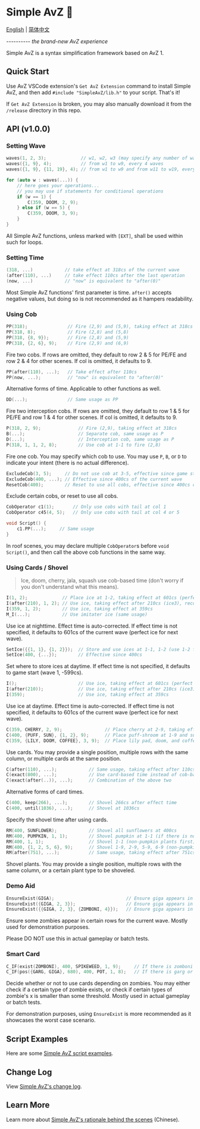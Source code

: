 # Simple AvZ 💫

[English](./README(eng).md) | [简体中文](../README.md)

*---------- the brand-new AvZ experience*

Simple AvZ is a syntax simplification framework based on AvZ 1.

## Quick Start

Use AvZ VSCode extension's `Get AvZ Extension` command to install Simple AvZ, and then add `#include "SimpleAvZ/lib.h"` to your script. That's it!

If `Get AvZ Extension` is broken, you may also manually download it from the `/release` directory in this repo.

## API (v1.0.0)

### Setting Wave

```cpp
waves(1, 2, 3);             // w1, w2, w3 (may specify any number of waves)
waves({1, 9}, 4);           // from w1 to w9, every 4 waves
waves({1, 9}, {11, 19}, 4); // from w1 to w9 and from w11 to w19, every 4 waves
```

```cpp
for (auto w : waves(...)) {
    // here goes your operations...
    // you may use if statements for conditional operations
    if (w == 1) {
        C(359, DOOM, 2, 9);
    } else if (w == 5) {
        C(359, DOOM, 3, 9);
    }
}
```

All Simple AvZ functions, unless marked with `[EXT]`, shall be used within such for loops.

### Setting Time

```cpp
(318, ...)            // take effect at 318cs of the current wave
(after(110), ...)     // take effect 110cs after the last operation
(now, ...)            // "now" is equivalent to "after(0)"
```

Most Simple AvZ functions' first parameter is time. `after()` accepts negative values, but doing so is not recommended as it hampers readability.


### Using Cob

```cpp
PP(318);               // Fire (2,9) and (5,9), taking effect at 318cs
PP(318, 8);            // Fire (2,8) and (5,8)
PP(318, {8, 9});       // Fire (2,8) and (5,9)
PP(318, {2, 6}, 9);    // Fire (2,9) and (6,9)
```

Fire two cobs. If rows are omitted, they default to row 2 & 5 for PE/FE and row 2 & 4 for other scenes. If col is omitted, it defaults to 9.

```cpp
PP(after(110), ...);   // Take effect after 110cs
PP(now, ...);          // "now" is equivalent to "after(0)"
```

Alternative forms of time. Applicable to other functions as well.

```cpp
DD(...);               // Same usage as PP
```

Fire two interception cobs. If rows are omitted, they default to row 1 & 5 for PE/FE and row 1 & 4 for other scenes. If col is omitted, it defaults to 9.

```cpp
P(318, 2, 9);              // Fire (2,9), taking effect at 318cs
B(...);                    // Separate cob, same usage as P
D(...);                    // Interception cob, same usage as P
P(318, 1, 1, 2, 8);        // Use cob at 1-1 to fire (2,8)
```

Fire one cob. You may specify which cob to use. You may use `P`, `B`, or `D` to indicate your intent (there is no actual difference).

```cpp
ExcludeCob(3, 5);     // Do not use cob at 3-5, effective since game start [EXT]
ExcludeCob(400, ...); // Effective since 400cs of the current wave
ResetCob(400);        // Reset to use all cobs, effective since 400cs of the current wave
```

Exclude certain cobs, or reset to use all cobs.

```cpp
CobOperator c1(1);       // Only use cobs with tail at col 1
CobOperator c45(4, 5);   // Only use cobs with tail at col 4 or 5

void Script() {
    c1.PP(...);     // Same usage
}
```

In roof scenes, you may declare multiple `CobOperator`s before `void Script()`, and then call the above cob functions in the same way.

### Using Cards / Shovel

> Ice, doom, cherry, jala, squash use cob-based time (don't worry if you don't understand what this means).

```cpp
I(1, 2);             // Place ice at 1-2, taking effect at 601cs (perfect ice)
I(after(210), 1, 2); // Use ice, taking effect after 210cs (ice3), recommended to be used after activation cobs
I(359, 1, 2);        // Use ice, taking effect at 359cs
M_I(...);            // Use imitater ice (same usage)
```

Use ice at nighttime. Effect time is auto-corrected. If effect time is not specified, it defaults to 601cs of the current wave (perfect ice for next wave).

```cpp
SetIce({{1, 1}, {1, 2}});  // Store and use ices at 1-1, 1-2 (use 1-2 first), effective since game start [EXT]
SetIce(400, {...});        // Effective since 400cs
```

Set where to store ices at daytime. If effect time is not specified, it defaults to game start (wave 1, -599cs).

```cpp
I();                       // Use ice, taking effect at 601cs (perfect ice)
I(after(210));             // Use ice, taking effect after 210cs (ice3), recommended to be used after activation cobs
I(359);                    // Use ice, taking effect at 359cs
```

Use ice at daytime. Effect time is auto-corrected. If effect time is not specified, it defaults to 601cs of the current wave (perfect ice for next wave).

```cpp
C(359, CHERRY, 2, 9);                // Place cherry at 2-9, taking effect at 359cs
C(400, {PUFF, SUN}, {1, 2}, 9);      // Place puff-shroom at 1-9 and sun-shroom at 2-9 
C(359, {LILY, DOOM, COFFEE}, 3, 9);  // Place lily pad, doom, and coffee bean at 3-9
```

Use cards. You may provide a single position, multiple rows with the same column, or multiple cards at the same position.

```cpp
C(after(110), ...);            // Same usage, taking effect after 110cs
C(exact(800), ...);            // Use card-based time instead of cob-based time, taking effect at 800cs
C(exact(after(..)), ...);      // Combination of the above two
```

Alternative forms of card times.

```cpp
C(400, keep(266), ...);        // Shovel 266cs after effect time
C(400, until(1036), ...);      // Shovel at 1036cs
```

Specify the shovel time after using cards.

```cpp
RM(400, SUNFLOWER);            // Shovel all sunflowers at 400cs
RM(400, PUMPKIN, 1, 1);        // Shovel pumpkin at 1-1 (if there is no pumpkin, do nothing)
RM(400, 1, 1);                 // Shovel 1-1 (non-pumpkin plants first)
RM(400, {1, 2, 5, 6}, 9);      // Shovel 1-9, 2-9, 5-9, 6-9 (non-pumpkin plants first)
RM(after(751), ...);           // Same usage, taking effect after 751cs
```

Shovel plants. You may provide a single position, multiple rows with the same column, or a certain plant type to be shoveled.

### Demo Aid

```cpp
EnsureExist(GIGA);                           // Ensure giga appears in all reasonable rows
EnsureExist({GIGA, 2, 3});                   // Ensure giga appears in row 2 & 3
EnsureExist({{GIGA, 2, 3}, {ZOMBONI, 4}});   // Ensure giga appears in row 2 & 3 and zomboni appears in row 4
```

Ensure some zombies appear in certain rows for the current wave. Mostly used for demonstration purposes.

Please DO NOT use this in actual gameplay or batch tests.

### Smart Card

```cpp
C_IF(exist(ZOMBONI), 400, SPIKEWEED, 1, 9);     // If there is zomboni in row 1, place spikeweed at 1-9 at 400cs
C_IF(pos({GARG, GIGA}, 680), 400, POT, 1, 8);   // If there is garg or giga with int(x)≤680, place flower pot at 1-8 at 400cs
```

Decide whether or not to use cards depending on zombies. You may either check if a certain type of zombie exists, or check if certain types of zombie's x is smaller than some threshold. Mostly used in actual gameplay or batch tests.

For demonstration purposes, using `EnsureExist` is more recommended as it showcases the worst case scenario.

## Script Examples

Here are some [Simple AvZ script examples](../examples/).

## Change Log

View [Simple AvZ's change log](./CHANGELOG.md).

## Learn More

Learn more about [Simple AvZ's rationale behind the scenes](./About.md) (Chinese).
